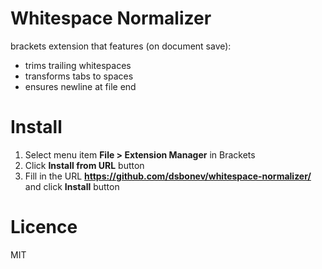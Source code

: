 Whitespace Normalizer
=====================

brackets extension that features (on document save):
* trims trailing whitespaces
* transforms tabs to spaces
* ensures newline at file end

Install
=======
1. Select menu item **File > Extension Manager** in Brackets
2. Click **Install from URL** button
3. Fill in the URL **https://github.com/dsbonev/whitespace-normalizer/** and click **Install** button

Licence
=======

MIT
